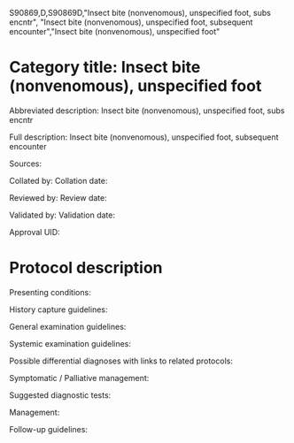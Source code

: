 S90869,D,S90869D,"Insect bite (nonvenomous), unspecified foot, subs encntr", "Insect bite (nonvenomous), unspecified foot, subsequent encounter","Insect bite (nonvenomous), unspecified foot"
# Category title: Insect bite (nonvenomous), unspecified foot

Abbreviated description: Insect bite (nonvenomous), unspecified foot, subs encntr

Full description: Insect bite (nonvenomous), unspecified foot, subsequent encounter

Sources:

Collated by:
Collation date:

Reviewed by:
Review date:

Validated by:
Validation date:

Approval UID:

# Protocol description

Presenting conditions:

History capture guidelines:

General examination guidelines:

Systemic examination guidelines:

Possible differential diagnoses with links to related protocols:

Symptomatic / Palliative management:

Suggested diagnostic tests:

Management:

Follow-up guidelines:
